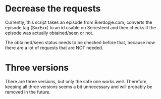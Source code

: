 # Decrease the requests
Currently, this script takes an episode from Bierdopje.com,
converts the episode tag (SxxExx) to an id usable on Seriesfeed
and then checks if the episode was actually obtained/seen or not.

The obtained/seen status needs to be checked before that,
because now there are a lot of requests that are NOT needed.

# Three versions
There are three versions, but only the safe one works well.
Therefore, keeping all three versions seems a bit unnecessary
and will probably be removed in the future.
